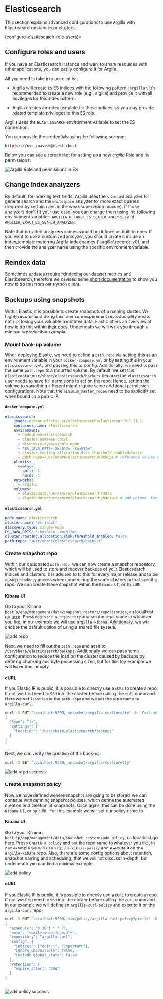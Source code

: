 
# Elasticsearch

This section explains advanced configurations to use Argilla with Elasticsearch instances or clusters.

(configure-elasticsearch-role-users)=
## Configure roles and users

If you have an Elasticsearch instance and want to share resources with other applications, you can easily configure it for Argilla.

All you need to take into account is:


* Argilla will create its ES indices with the following pattern `.argilla*`. It's recommended to create a new role (e.g., argilla) and provide it with all privileges for this index pattern.

* Argilla creates an index template for these indices, so you may provide related template privileges to this ES role.

Argilla uses the `ELASTICSEARCH` environment variable to set the ES connection.

You can provide the credentials using the following scheme:

```bash
http(s)://user:passwd@elastichost
```

Below you can see a screenshot for setting up a new *argilla* Role and its permissions:

![Argilla Role and permissions in ES](https://user-images.githubusercontent.com/2518789/142883104-f4f20cf0-34a0-47ff-8ee3-ab9f4644271c.png)


## Change index analyzers

By default, for indexing text fields, Argilla uses the `standard` analyzer for general search and the `whitespace`
analyzer for more exact queries (required by certain rules in the weak supervision module). If those analyzers
don't fit your use case, you can change them using the following environment variables:
`ARGILLA_DEFAULT_ES_SEARCH_ANALYZER` and `ARGILLA_EXACT_ES_SEARCH_ANALYZER`.

Note that provided analyzers names should be defined as built-in ones. If you want to use a
customized analyzer, you should create it inside an index_template matching Argilla index names (`.argilla*.records-v0),
and then provide the analyzer name using the specific environment variable.

## Reindex data

Sometimes updates require reindexing our dataset metrics and Elasticsearch, therefore we devised some [short documentation](../../guides/features/datasets) to show you how to do this from our Python client.

## Backups using snapshots

Within Elastic, it is possible to create snapshots of a running cluster. We highly recommend doing this to ensure experiment reproducibility and to not risk losing your valuable annotated data. Elastic offers an overview of how to do this within [their docs](https://www.elastic.co/guide/en/elasticsearch/reference/current/snapshots-take-snapshot.html). Underneath we will walk you through a minimal reproducible example.

### Mount back-up volume

When deploying Elastic, we need to define a `path.repo` via setting this as an environment variable in your `docker-compose.yml` or by setting this in your `elasticsearch.yml`, and passing this as config. Additionally, we need to pass the same `path.repo` to a mounted volume. By default, we set this `elasticdata:/usr/share/elasticsearch/backups` because the `elasticsearch` user needs to have full permisions to act on the repo. Hence, setting the volume to something different might require some additional permission configurations. Note that the `minimum_master_nodes` need to be explicitly set when bound on a public IP.

#### `docker-compose.yml`

```yaml
elasticsearch:
    image: docker.elastic.co/elasticsearch/elasticsearch:7.11.1
    container_name: elasticsearch
    environment:
      - node.name=elasticsearch
      - cluster.name=es-local
      - discovery.type=single-node
      - "ES_JAVA_OPTS=-Xms512m -Xmx512m"
      - cluster.routing.allocation.disk.threshold_enabled=false
      - path.repo=/usr/share/elasticsearch/backups # reference volume mount for backups
    ulimits:
      memlock:
        soft: -1
        hard: -1
    networks:
      - argilla
    volumes:
      - elasticdata:/usr/share/elasticsearch/data
      - elasticdata:/usr/share/elasticsearch/backups # add volume  for backups
```

#### `elasticsearch.yml`

```yaml
node.name: elasticsearch
cluster.name: "es-local"
discovery.type: single-node
ES_JAVA_OPTS: "-Xms512m -Xmx512m"
cluster.routing.allocation.disk.threshold_enabled: false
path.repo: "/usr/share/elasticsearch/backups"
```

### Create snapshot repo

Within our designated `path.repo`, we can now create a snapshot repository, which will be used to store and recover backups of your Elasticsearch indices and clusters. It is advised to to this for every major release and to be assign `readonly` access when connectring the same clusters to that specific repo. We can create these snapshot within the `Kibana UI`, or by `cURL`.
#### Kibana UI

Go to your Kibana `host:p/app/management/data/snapshot_restore/repositories`, on localhost go [here](http://localhost:5601/app/management/data/snapshot_restore/repositories). Press `Register a repository` and set the repo name to whatever you like, in our example we will use `argilla-kibana`. Additionally, we will choose the default option of using a shared file system.

![add repo](../../_static/images/installation/elastic_snapshots/add_repo.png)

Next, we need to fill out the `path.repo` and set it to `/usr/share/elasticsearch/backups`. Additionally we can pass some configuration to reduce the load on the cluster caused by backups by defining chunking and byte processing sizes, but for this toy example we will leave them empty.
#### cURL

If you Elastic IP is public, it is possible to directly use a `cURL` to create a repo. If not, we first need to `SSH` into the cluster before calling the `cURL` command. Here we set `location` to the `path.repo` and we set the repo name to `argilla-curl`.

```bash
curl -X PUT "localhost:9200/_snapshot/argilla-curl?pretty" -H 'Content-Type: application/json' -d'
{
  "type": "fs",
  "settings": {
    "location": "/usr/share/elasticsearch/backups"
  }
}
'
```

Next, we can verify the creation of the back-up.

```bash
curl -X GET "localhost:9200/_snapshot/argilla-curl?pretty"
```

![add repo success](../../_static/images/installation/elastic_snapshots/add_repo_succes.png)

### Create snapshot policy

Now we have defined wehere snapshot are going to be stored, we can continue with defining snapshot policies, which define the automated creation and deletion of snapshots. Once again, this can be done using the `Kibana UI`, or by `cURL`. For this example we will set our policy name to

#### Kibana UI

Go to your Kibana `host:ip/app/management/data/snapshot_restore/add_policy`, on localhost go [here](http://localhost:5601/app/management/data/snapshot_restore/add_policy). Press `Create a policy` and set the repo name to whatever you like, in our example we will use `argilla-kibana-policy` and execute it on the `argilla-kibana` repo. Also, there are some config options about retention, snapshot naming and scheduling, that we will not discuss in-depth, but underneath you can find a minimal example.

![add policy](../../_static/images/installation/elastic_snapshots/add_policy.png)
#### cURL

If you Elastic IP is public, it is possible to directly use a `cURL` to create a repo. If not, we first need to `SSH` into the cluster before calling the `cURL` command. In our example we will define an `argilla-curl-policy` and execute it on the `argilla-curl` repo.

```bash
curl -X PUT "localhost:9200/_slm/policy/argilla-curl-policy?pretty" -H 'Content-Type: application/json' -d'
{
  "schedule": "0 30 1 * * ?",
  "name": "<daily-snap-{now/d}>",
  "repository": "argilla-curl",
  "config": {
    "indices": ["data-*", "important"],
    "ignore_unavailable": false,
    "include_global_state": false
  },
  "retention": {
    "expire_after": "30d"
  }
}
'
```

![add policy success](../../_static/images/installation/elastic_snapshots/add_policy_succes.png)
